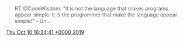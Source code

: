 > RT @CodeWisdom: “It is not the language that makes programs appear simple\. It is the programmer that make the language appear simple\!” \- Un…

<img src="../../media/tweet.ico" width="12" /> [Thu Oct 10 16:24:41 +0000 2019](https://twitter.com/DromerDenker/status/1182331125173235712)